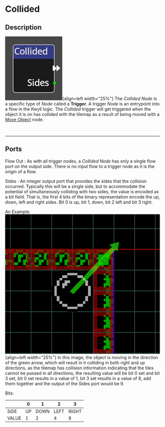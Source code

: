
# Collided

## Description

![Collided Node](../../assets/nodes/collided.png){align=left width="25%"}
The *Collided Node* is a specific type of *Node* called a __Trigger__. A
trigger *Node* is an entrypoint into a flow in the Kwyll logic. The *Collided*
trigger will get triggered when the object it is on has collided with the 
tilemap as a result of being moved with a [Move Object](./move_object.md)
node.

<br style="clear:left"/>

-------

## Ports

Flow Out
: As with all trigger nodes, a *Collided Node* has only a single flow
  port on the output side. There is no input flow to a trigger node as it is the
  origin of a flow.

Sides
: An integer output port that provides the sides that the collision occurred. 
  Typically this will be a single side, but to accommodate the potential of 
  simultaneously colliding with two sides, the value is encoded as a bit field.
  That is, the first 4 bits of the binary representation encode the up, down,
  left and right sides. Bit 0 is up, bit 1, down, bit 2 left and bit 3 right. 

  An Example:
  ![Collided Example](../../assets/collided.png){align=left width="25%"}
  In this image, the object is moving in the direction of the green arrow, which 
  will result in it colliding in both right and up directions, as the tilemap has
  collision information indicating that the tiles cannot be passed in all directions,
  the resulting value will be bit 0 set and bit 3 set, bit 0 set results in a
  value of 1, bit 3 set results in a value of 8, add them together and the output
  of the Sides port would be 9.

  Bits:

|     |  0  |  1  |  2  |  3  |
|-----|-----|-----|-----|-----|
|SIDE | UP  |DOWN |LEFT |RIGHT|
|VALUE|  1  |  2  |  4  |  8  |
